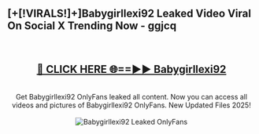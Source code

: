 <h2>[+[!VIRALS!]+]Babygirllexi92 Leaked Video Viral On Social X Trending Now - ggjcq</h2>
<br>
<div align="center">
<h2><a href="https://libra.edu.pl?Babygirllexi92" rel="nofollow">🔴 CLICK HERE 🌐==►► Babygirllexi92</a></h2>
<br>
Get Babygirllexi92 OnlyFans leaked all content. Now you can access all videos and pictures of Babygirllexi92 OnlyFans. New Updated Files 2025!
<br>
<br>
<a href="https://libra.edu.pl?Babygirllexi92" rel="nofollow" data-target="animated-image.originalLink"><img src="https://i.ibb.co.com/WyWwxjT/player-gif2.gif" alt="Babygirllexi92 Leaked OnlyFans" style="max-width: 100%; display: inline-block;" data-target="animated-image.originalImage"></a>
</div>
<br>